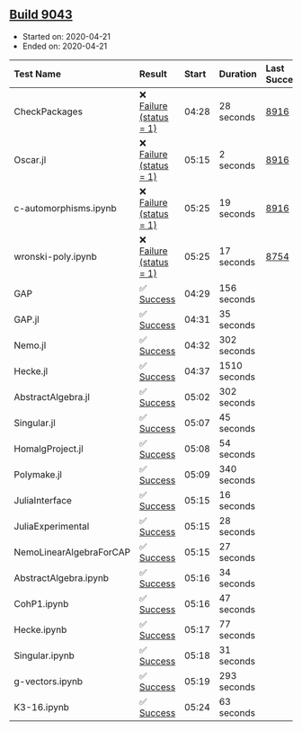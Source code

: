 ## [Build 9043](https://oscarci.mathematik.uni-kl.de/job/oscar/9043/)

* Started on: 2020-04-21
* Ended on: 2020-04-21

| Test Name    | Result | Start | Duration | Last Success | First Failure |
|:-------------|:-------|:------|:---------|:-------------|:--------------|
| CheckPackages | ❌ [Failure (status = 1)](https://oscarci.mathematik.uni-kl.de/job/oscar/9043/artifact/logs/build-9043/CheckPackages.log) | 04:28 | 28 seconds | [8916](https://oscarci.mathematik.uni-kl.de/job/oscar/8916/) | [8920](https://oscarci.mathematik.uni-kl.de/job/oscar/8920/) |
| Oscar.jl | ❌ [Failure (status = 1)](https://oscarci.mathematik.uni-kl.de/job/oscar/9043/artifact/logs/build-9043/Oscar.jl.log) | 05:15 | 2 seconds | [8916](https://oscarci.mathematik.uni-kl.de/job/oscar/8916/) | [8920](https://oscarci.mathematik.uni-kl.de/job/oscar/8920/) |
| c-automorphisms.ipynb | ❌ [Failure (status = 1)](https://oscarci.mathematik.uni-kl.de/job/oscar/9043/artifact/logs/build-9043/c-automorphisms.ipynb.log) | 05:25 | 19 seconds | [8916](https://oscarci.mathematik.uni-kl.de/job/oscar/8916/) | [8920](https://oscarci.mathematik.uni-kl.de/job/oscar/8920/) |
| wronski-poly.ipynb | ❌ [Failure (status = 1)](https://oscarci.mathematik.uni-kl.de/job/oscar/9043/artifact/logs/build-9043/wronski-poly.ipynb.log) | 05:25 | 17 seconds | [8754](https://oscarci.mathematik.uni-kl.de/job/oscar/8754/) | [8755](https://oscarci.mathematik.uni-kl.de/job/oscar/8755/) |
| GAP | ✅ [Success](https://oscarci.mathematik.uni-kl.de/job/oscar/9043/artifact/logs/build-9043/GAP.log) | 04:29 | 156 seconds |  |  |
| GAP.jl | ✅ [Success](https://oscarci.mathematik.uni-kl.de/job/oscar/9043/artifact/logs/build-9043/GAP.jl.log) | 04:31 | 35 seconds |  |  |
| Nemo.jl | ✅ [Success](https://oscarci.mathematik.uni-kl.de/job/oscar/9043/artifact/logs/build-9043/Nemo.jl.log) | 04:32 | 302 seconds |  |  |
| Hecke.jl | ✅ [Success](https://oscarci.mathematik.uni-kl.de/job/oscar/9043/artifact/logs/build-9043/Hecke.jl.log) | 04:37 | 1510 seconds |  |  |
| AbstractAlgebra.jl | ✅ [Success](https://oscarci.mathematik.uni-kl.de/job/oscar/9043/artifact/logs/build-9043/AbstractAlgebra.jl.log) | 05:02 | 302 seconds |  |  |
| Singular.jl | ✅ [Success](https://oscarci.mathematik.uni-kl.de/job/oscar/9043/artifact/logs/build-9043/Singular.jl.log) | 05:07 | 45 seconds |  |  |
| HomalgProject.jl | ✅ [Success](https://oscarci.mathematik.uni-kl.de/job/oscar/9043/artifact/logs/build-9043/HomalgProject.jl.log) | 05:08 | 54 seconds |  |  |
| Polymake.jl | ✅ [Success](https://oscarci.mathematik.uni-kl.de/job/oscar/9043/artifact/logs/build-9043/Polymake.jl.log) | 05:09 | 340 seconds |  |  |
| JuliaInterface | ✅ [Success](https://oscarci.mathematik.uni-kl.de/job/oscar/9043/artifact/logs/build-9043/JuliaInterface.log) | 05:15 | 16 seconds |  |  |
| JuliaExperimental | ✅ [Success](https://oscarci.mathematik.uni-kl.de/job/oscar/9043/artifact/logs/build-9043/JuliaExperimental.log) | 05:15 | 28 seconds |  |  |
| NemoLinearAlgebraForCAP | ✅ [Success](https://oscarci.mathematik.uni-kl.de/job/oscar/9043/artifact/logs/build-9043/NemoLinearAlgebraForCAP.log) | 05:15 | 27 seconds |  |  |
| AbstractAlgebra.ipynb | ✅ [Success](https://oscarci.mathematik.uni-kl.de/job/oscar/9043/artifact/logs/build-9043/AbstractAlgebra.ipynb.log) | 05:16 | 34 seconds |  |  |
| CohP1.ipynb | ✅ [Success](https://oscarci.mathematik.uni-kl.de/job/oscar/9043/artifact/logs/build-9043/CohP1.ipynb.log) | 05:16 | 47 seconds |  |  |
| Hecke.ipynb | ✅ [Success](https://oscarci.mathematik.uni-kl.de/job/oscar/9043/artifact/logs/build-9043/Hecke.ipynb.log) | 05:17 | 77 seconds |  |  |
| Singular.ipynb | ✅ [Success](https://oscarci.mathematik.uni-kl.de/job/oscar/9043/artifact/logs/build-9043/Singular.ipynb.log) | 05:18 | 31 seconds |  |  |
| g-vectors.ipynb | ✅ [Success](https://oscarci.mathematik.uni-kl.de/job/oscar/9043/artifact/logs/build-9043/g-vectors.ipynb.log) | 05:19 | 293 seconds |  |  |
| K3-16.ipynb | ✅ [Success](https://oscarci.mathematik.uni-kl.de/job/oscar/9043/artifact/logs/build-9043/K3-16.ipynb.log) | 05:24 | 63 seconds |  |  |
